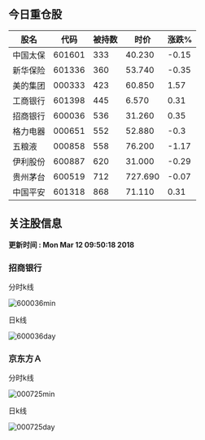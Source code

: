 
## 今日重仓股 

|股名|代码|被持数|时价|涨跌%|
|---|---|---|---|---|
|中国太保|601601|333|40.230|-0.15|
|新华保险|601336|360|53.740|-0.35|
|美的集团|000333|423|60.850|1.57|
|工商银行|601398|445|6.570|0.31|
|招商银行|600036|536|31.260|0.35|
|格力电器|000651|552|52.880|-0.3|
|五粮液|000858|558|76.200|-1.17|
|伊利股份|600887|620|31.000|-0.29|
|贵州茅台|600519|712|727.690|-0.07|
|中国平安|601318|868|71.110|0.31|

## 关注股信息
**更新时间 : Mon Mar 12 09:50:18 2018**
### 招商银行 
分时k线

![600036min](http://image.sinajs.cn/newchart/min/n/sh600036.gif)

日k线

![600036day](http://image.sinajs.cn/newchart/daily/n/sh600036.gif)

### 京东方Ａ 
分时k线

![000725min](http://image.sinajs.cn/newchart/min/n/sz000725.gif)

日k线

![000725day](http://image.sinajs.cn/newchart/daily/n/sz000725.gif)
